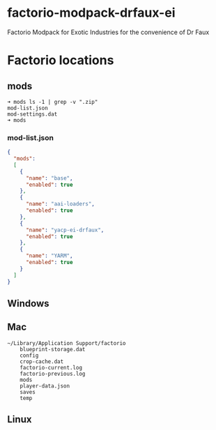 # factorio-modpack-drfaux-ei
Factorio Modpack for Exotic Industries for the convenience of Dr Faux
# Factorio locations
## mods
```
➜ mods ls -1 | grep -v ".zip"
mod-list.json
mod-settings.dat
➜ mods 
```
### mod-list.json
```json
{
  "mods": 
  [
    {
      "name": "base",
      "enabled": true
    }, 
    {
      "name": "aai-loaders",
      "enabled": true
    },
    {
      "name": "yacp-ei-drfaux",
      "enabled": true
    },
    {
      "name": "YARM",
      "enabled": true
    }
  ]
}
```
## Windows
## Mac
```log
~/Library/Application Support/factorio
    blueprint-storage.dat
    config
    crop-cache.dat
    factorio-current.log
    factorio-previous.log
    mods
    player-data.json
    saves
    temp
```
## Linux